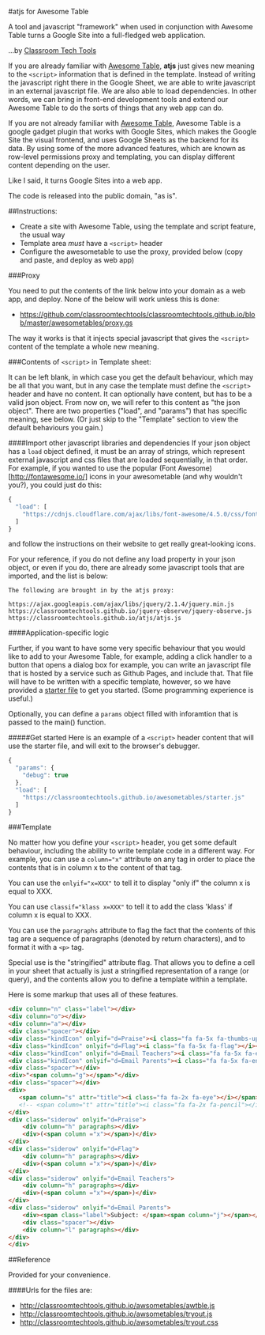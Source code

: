 #atjs for Awesome Table

A tool and javascript "framework" when used in conjunction with Awesome Table turns a Google Site into a full-fledged web application.

…by [Classroom Tech Tools](http://classroomtechtools.com)

If you are already familiar with [Awesome Table](https://sites.google.com/site/scriptsexamples/available-web-apps/awesome-tables), **atjs** just gives new meaning to the `<script>` information that is defined in the template. Instead of writing the javascript right there in the Google Sheet, we are able to write javascript in an external javascript file. We are also able to load dependencies. In other words, we can bring in front-end development tools and extend our Awesome Table to do the sorts of things that any web app can do.

If you are not already familiar with [Awesome Table](https://sites.google.com/site/scriptsexamples/available-web-apps/awesome-tables), Awesome Table is a google gadget plugin that works with Google Sites, which makes the Google Site the visual frontend, and uses Google Sheets as the backend for its data. By using some of the more advanced features, which are known as row-level permissions proxy and templating, you can display different content depending on the user.

Like I said, it turns Google Sites into a web app.

The code is released into the public domain, "as is".

##Instructions:

* Create a site with Awesome Table, using the template and script feature, the usual way
* Template area _must_ have a `<script>` header
* Configure the awesometable to use the proxy, provided below (copy and paste, and deploy as web app)

###Proxy

You need to put the contents of the link below into your domain as a web app, and deploy. None of the below will work unless this is done:

* https://github.com/classroomtechtools/classroomtechtools.github.io/blob/master/awesometables/proxy.gs

The way it works is that it injects special javascript that gives the `<script>` content of the template a whole new meaning.

###Contents of `<script>` in Template sheet:

It can be left blank, in which case you get the default behaviour, which may be all that you want, but in any case the template must define the `<script>` header and have no content. It can optionally have content, but has to be a valid json object. From now on, we will refer to this content as "the json object". There are two properties ("load", and "params") that has specific meaning, see below. (Or just skip to the "Template" section to view the default behaviours you gain.)

####Import other javascript libraries and dependencies
If your json object has a `load` object defined, it must be an array of strings, which represent external javascript and css files that are loaded sequentially, in that order. For example, if you wanted to use the popular (Font Awesome)[http://fontawesome.io/] icons in your awesometable (and why wouldn't you?), you could just do this:

```js
{
  "load": [
    "https://cdnjs.cloudflare.com/ajax/libs/font-awesome/4.5.0/css/font-awesome.css"
  ]
}
```

and follow the instructions on their website to get really great-looking icons.

For your reference, if you do not define any load property in your json object, or even if you do, there are already some javascript tools that are imported, and the list is below:

```
The following are brought in by the atjs proxy:

https://ajax.googleapis.com/ajax/libs/jquery/2.1.4/jquery.min.js
https://classroomtechtools.github.io/jquery-observe/jquery-observe.js
https://classroomtechtools.github.io/atjs/atjs.js
```

####Application-specific logic

Further, if you want to have some very specific behaviour that you would like to add to your Awesome Table, for example, adding a click handler to a button that opens a dialog box for example, you can write an javascript file that is hosted by a service such as Github Pages, and include that. That file will have to be written with a specific template, however, so we have provided a [starter file](https://github.com/classroomtechtools/classroomtechtools.github.io/blob/master/atjs/starter.js) to get you started. (Some programming experience is useful.)

Optionally, you can define a `params` object filled with inforamtion that is passed to the main() function.

#####Get started
Here is an example of a `<script>` header content that will use the starter file, and will exit to the browser's debugger.

```js
{
  "params": {
    "debug": true
  },
  "load": [
    "https://classroomtechtools.github.io/awesometables/starter.js"
  ]
}
```

###Template

No matter how you define your `<script>` header, you get some default behaviour, including the ability to write template code in a different way. For example, you can use a `column="x"` attribute on any tag in order to place the contents that is in column x to the content of that tag.

You can use the `onlyif="x=XXX"` to tell it to display "only if" the column x is equal to XXX.

You can use `classif="klass x=XXX"` to tell it to add the class 'klass' if column x is equal to XXX.

You can use the `paragraphs` attribute to flag the fact that the contents of this tag are a sequence of paragraphs (denoted by return characters), and to format it with a `<p>` tag.

Special use is the "stringified" attribute flag. That allows you to define a cell in your sheet that actually is just a stringified representation of a range (or query), and the contents allow you to define a template within a template.

Here is some markup that uses all of these features.

```html
<div column="n" class="label"></div>
<div column="o"></div>
<div column="a"></div>
<div class="spacer"></div>
<div class="kindIcon" onlyif="d=Praise"><i class="fa fa-5x fa-thumbs-up"></i></div>
<div class="kindIcon" onlyif="d=Flag"><i class="fa fa-5x fa-flag"></i></div>
<div class="kindIcon" onlyif="d=Email Teachers"><i class="fa fa-5x fa-envelope-o"></i></div>
<div class="kindIcon" onlyif="d=Email Parents"><i class="fa fa-5x fa-envelope-square"></i></div>
<div class="spacer"></div>
<div>"<span column="g"></span>"</div>
<div class="spacer"></div>
<div>
   <span column="s" attr="title"><i class="fa fa-2x fa-eye"></i></span>&nbsp;
   <!-- <span column="t" attr="title"><i class="fa fa-2x fa-pencil"></i></span> -->
</div>
<div class="siderow" onlyif="d=Praise">
    <div column="h" paragraphs></div>
    <div>(<span column ="x"></span>)</div>
</div>
<div class="siderow" onlyif="d=Flag">
    <div column="h" paragraphs></div>
    <div>(<span column ="x"></span>)</div>
</div>
<div class="siderow" onlyif="d=Email Teachers">
    <div column="h" paragraphs></div>
    <div>(<span column ="x"></span>)</div>
</div>
<div class="siderow" onlyif="d=Email Parents">
    <div><span class="label">Subject: </span><span column="j"></span></div>
    <div class="spacer"></div>
    <div column="l" paragraphs></div>
</div>
</div>
```

##Reference

Provided for your convenience.

####Urls for the files are:

* http://classroomtechtools.github.io/awsometables/awtble.js
* http://classroomtechtools.github.io/awsometables/tryout.js
* http://classroomtechtools.github.io/awsometables/tryout.css
